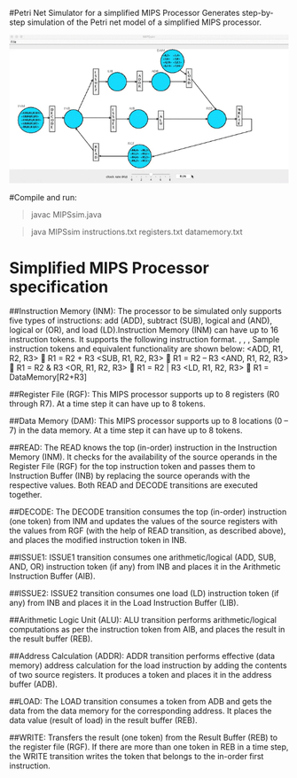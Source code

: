 #Petri Net Simulator for a simplified MIPS Processor
Generates step-by-step simulation of the Petri net model of a simplified MIPS processor.


 ![alt tag](images/MIPSsim.gif)
 
#Compile and run:
> javac MIPSsim.java 

> java MIPSsim instructions.txt registers.txt datamemory.txt 

# Simplified MIPS Processor specification
##Instruction Memory (INM):
The processor to be simulated only supports five types of instructions: add (ADD), subtract (SUB),
logical and (AND), logical or (OR), and load (LD).Instruction
Memory (INM) can have up to 16 instruction tokens. It supports the following instruction format.
<Opcode>, <Destination Register>, <First Source Operand>, <Second Source Operand>
Sample instruction tokens and equivalent functionality are shown below:
<ADD, R1, R2, R3>  R1 = R2 + R3
<SUB, R1, R2, R3>  R1 = R2 – R3
<AND, R1, R2, R3>  R1 = R2 & R3
<OR, R1, R2, R3>  R1 = R2 | R3
<LD, R1, R2, R3>  R1 = DataMemory[R2+R3]

##Register File (RGF):
This MIPS processor supports up to 8 registers (R0 through R7). At a time step it can have up to 8 tokens.

##Data Memory (DAM):
This MIPS processor supports up to 8 locations (0 – 7) in the data memory. At a time step it can have up to 8 tokens.

##READ:
The READ knows the top (in-order) instruction in the Instruction
Memory (INM). It checks for the availability of the source operands in the Register File (RGF) for the top
instruction token and passes them to Instruction Buffer (INB) by replacing the source operands with the
respective values. Both READ and DECODE transitions are
executed together.

##DECODE:
The DECODE transition consumes the top (in-order) instruction (one token) from INM and updates the
values of the source registers with the values from RGF (with the help of READ transition, as described
above), and places the modified instruction token in INB.

##ISSUE1:
ISSUE1 transition consumes one arithmetic/logical (ADD, SUB, AND, OR) instruction token (if any) from INB and places it in the Arithmetic Instruction Buffer (AIB).

##ISSUE2:
ISSUE2 transition consumes one load (LD) instruction token (if any) from INB and places it in the Load Instruction Buffer (LIB).

##Arithmetic Logic Unit (ALU):
ALU transition performs arithmetic/logical computations as per the instruction token from AIB, and
places the result in the result buffer (REB).

##Address Calculation (ADDR):
ADDR transition performs effective (data memory) address calculation for the load instruction by adding the contents of two source registers. It produces a token and places it in the address buffer (ADB).

##LOAD:
The LOAD transition consumes a token from ADB and gets the data from the data memory for the corresponding address. It places the data value (result of load) in the result buffer (REB).

##WRITE:
Transfers the result (one token) from the Result Buffer (REB) to the register file (RGF). If there are more than one token in REB in a time step, the WRITE transition writes the token that belongs to the in-order
first instruction.
